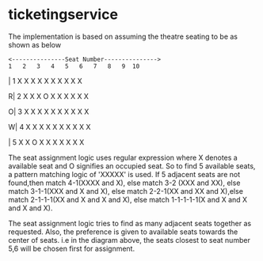 # ticketingservice

The implementation is based on assuming the theatre seating to be as shown as below

   	<---------------Seat Number--------------->
   	1   2   3   4   5   6   7   8   9  10
 |   1  X   X   X   X   X   X   X   X   X  X 
 
R|   2  X   X   X   O   X   X   X   X   X  X 

O|   3  X   X   X   X   X   X   X   X   X  X 

W|   4  X   X   X   X   X   X   X   X   X  X 

 |   5  X   X   O   X   X   X   X   X   X  X 

The seat assignment logic uses regular expression where X denotes a available seat
and O signifies an occupied seat.
So to find 5 available seats, a pattern matching logic of 'XXXXX' is used.
If 5 adjacent seats are not found,then match 4-1(XXXX and X), 
else match 3-2 (XXX and XX), else match 3-1-1(XXX and X and X),
else match 2-2-1(XX and XX and X),else match 2-1-1-1(XX and X and X and X), 
else match 1-1-1-1-1(X and X and X and X and X).


The seat assignment logic tries to find as many adjacent seats together as requested.
Also, the preference is given to available seats towards the center of seats.
i.e in the diagram above, the seats closest to seat number 5,6 will be chosen first for assignment.

